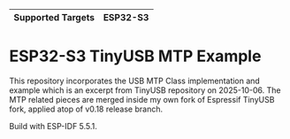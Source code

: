 | Supported Targets | ESP32-S3 |
| ----------------- | -------- |

# ESP32-S3 TinyUSB MTP Example

This repository incorporates the USB MTP Class implementation and example which is an excerpt from TinyUSB repository on 2025-10-06. The MTP related pieces are merged inside my own fork of Espressif TinyUSB fork, applied atop of v0.18 release branch.

Build with ESP-IDF 5.5.1.
